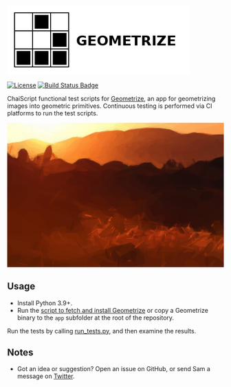[![Geometrize Functional tests logo](https://github.com/Tw1ddle/geometrize-functional-tests/blob/master/screenshots/logo.png?raw=true "Geometrize - geometrizing images into geometric primitives functional tests logo")](https://www.geometrize.co.uk/)

[![License](https://img.shields.io/:license-mit-blue.svg?style=flat-square)](https://github.com/Tw1ddle/geometrize-functional-tests/blob/master/LICENSE)
[![Build Status Badge](https://ci.appveyor.com/api/projects/status/github/Tw1ddle/geometrize-functional-tests)](https://ci.appveyor.com/project/Tw1ddle/geometrize-functional-tests)

ChaiScript functional test scripts for [Geometrize](https://www.geometrize.co.uk/), an app for geometrizing images into geometric primitives. Continuous testing is performed via CI platforms to run the test scripts.

[![Geometrized Sunset Landscape](https://github.com/Tw1ddle/geometrize-functional-tests/blob/master/screenshots/geometrized_sunset_landscape.png?raw=true "Sunset Landscape, 490 Rotated Ellipses")](https://www.geometrize.co.uk/)

## Usage

 * Install Python 3.9+.
 * Run the [script to fetch and install Geometrize](https://github.com/Tw1ddle/geometrize-functional-tests/blob/master/get_geometrize_and_extract_to_app_subfolder.py) or copy a Geometrize binary to the ``app`` subfolder at the root of the repository.

Run the tests by calling [run_tests.py](https://github.com/Tw1ddle/geometrize-functional-tests/blob/master/run_tests.py), and then examine the results.

## Notes
 * Got an idea or suggestion? Open an issue on GitHub, or send Sam a message on [Twitter](https://twitter.com/Sam_Twidale).